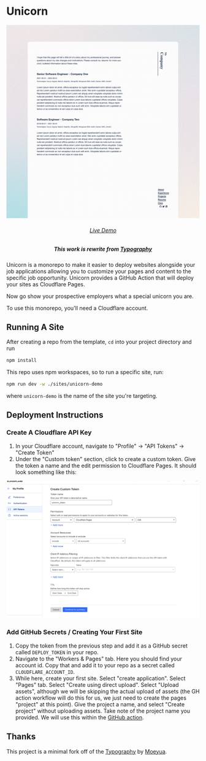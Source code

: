 # Unicorn

<p align="center">
  <img src="./assets/unicorn.png" alt="Demo Site" width="600"/>
</p>

<h6 align="center">
    <a href="https://unicorn-demo.pages.dev/">Live Demo</a>
</h6>
<h5 align='center'>
    <b>This work is rewrite from <a href="https://github.com/moeyua/astro-theme-typography/">Typography</a></b>
</h5>

Unicorn is a monorepo to make it easier to deploy websites alongside your job applications allowing you to customize your pages and content to the specific job opportunity. Unicorn provides a GitHub Action that will deploy your sites as Cloudflare Pages.

Now go show your prospective employers what a special unicorn you are.

To use this monorepo, you'll need a Cloudflare account.

## Running A Site

After creating a repo from the template, `cd` into your project directory and run

```bash
npm install
```

This repo uses npm workspaces, so to run a specific site, run:

```bash
npm run dev -w ./sites/unicorn-demo
```

where `unicorn-demo` is the name of the site you're targeting.

## Deployment Instructions

### Create A Cloudflare API Key

1. In your Cloudflare account, navigate to "Profile" -> "API Tokens" -> "Create Token"
2. Under the "Custom token" section, click to create a custom token. Give the token a name and the edit permission to Cloudflare Pages. It should look something like this:

![custom token example screen](./assets/cloudflare_custom_token.png)

### Add GitHub Secrets / Creating Your First Site

1. Copy the token from the previous step and add it as a GitHub secret called `DEPLOY_TOKEN` in your repo.
2. Navigate to the "Workers & Pages" tab. Here you should find your account id. Copy that and add it to your repo as a secret called `CLOUDFLARE_ACCOUNT_ID`.
3. While here, create your first site. Select "create application". Select "Pages" tab. Select "Create using direct upload". Select "Upload assets", although we will be skipping the actual upload of assets (the GH action workflow will do this for us, we just need to create the pages "project" at this point). Give the project a name, and select "Create project" without uploading assets. Take note of the project name you provided. We will use this within the [GitHub action](./.github/workflows/publish.yml#L14).

## Thanks

This project is a minimal fork off of the [Typography](https://github.com/Moeyua/astro-theme-typography) by [Moeyua](https://github.com/Moeyua).
